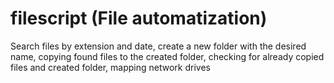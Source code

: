 # filescript (File automatization)
Search files by extension and date, сreate a new folder with the desired name, сopying found files to the created folder, сhecking for already copied files and created folder, mapping network drives
